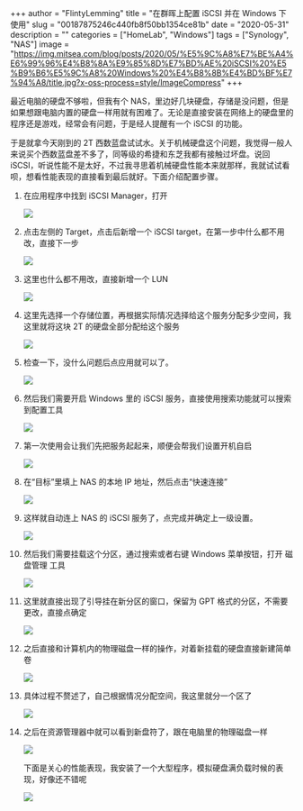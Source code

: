+++
author = "FlintyLemming"
title = "在群晖上配置 iSCSI 并在 Windows 下使用"
slug = "00187875246c440fb8f50bb1354ce81b"
date = "2020-05-31"
description = ""
categories = ["HomeLab", "Windows"]
tags = ["Synology", "NAS"]
image = "https://img.mitsea.com/blog/posts/2020/05/%E5%9C%A8%E7%BE%A4%E6%99%96%E4%B8%8A%E9%85%8D%E7%BD%AE%20iSCSI%20%E5%B9%B6%E5%9C%A8%20Windows%20%E4%B8%8B%E4%BD%BF%E7%94%A8/title.jpg?x-oss-process=style/ImageCompress"
+++

最近电脑的硬盘不够啦，但我有个 NAS，里边好几块硬盘，存储是没问题，但是如果想跟电脑内置的硬盘一样用就有困难了。无论是直接安装在网络上的硬盘里的程序还是游戏，经常会有问题，于是经人提醒有一个 iSCSI 的功能。

于是就拿今天刚到的 2T 西数蓝盘试试水。关于机械硬盘这个问题，我觉得一般人来说买个西数蓝盘差不多了，同等级的希捷和东芝我都有接触过坏盘。说回 iSCSI，听说性能不是太好，不过我寻思着机械硬盘性能本来就那样，我就试试看呗，想看性能表现的直接看到最后就好。下面介绍配置步骤。

1. 在应用程序中找到 iSCSI Manager，打开

    ![](https://img.mitsea.com/blog/posts/2020/05/%E5%9C%A8%E7%BE%A4%E6%99%96%E4%B8%8A%E9%85%8D%E7%BD%AE%20iSCSI%20%E5%B9%B6%E5%9C%A8%20Windows%20%E4%B8%8B%E4%BD%BF%E7%94%A8/1.png?x-oss-process=style/ImageCompress)

2. 点击左侧的 Target，点击后新增一个 iSCSI target，在第一步中什么都不用改，直接下一步

    ![](https://img.mitsea.com/blog/posts/2020/05/%E5%9C%A8%E7%BE%A4%E6%99%96%E4%B8%8A%E9%85%8D%E7%BD%AE%20iSCSI%20%E5%B9%B6%E5%9C%A8%20Windows%20%E4%B8%8B%E4%BD%BF%E7%94%A8/2.png?x-oss-process=style/ImageCompress)

3. 这里也什么都不用改，直接新增一个 LUN

    ![](https://img.mitsea.com/blog/posts/2020/05/%E5%9C%A8%E7%BE%A4%E6%99%96%E4%B8%8A%E9%85%8D%E7%BD%AE%20iSCSI%20%E5%B9%B6%E5%9C%A8%20Windows%20%E4%B8%8B%E4%BD%BF%E7%94%A8/3.png?x-oss-process=style/ImageCompress)

4. 这里先选择一个存储位置，再根据实际情况选择给这个服务分配多少空间，我这里就将这块 2T 的硬盘全部分配给这个服务

    ![](https://img.mitsea.com/blog/posts/2020/05/%E5%9C%A8%E7%BE%A4%E6%99%96%E4%B8%8A%E9%85%8D%E7%BD%AE%20iSCSI%20%E5%B9%B6%E5%9C%A8%20Windows%20%E4%B8%8B%E4%BD%BF%E7%94%A8/4.png?x-oss-process=style/ImageCompress)

5. 检查一下，没什么问题后点应用就可以了。

    ![](https://img.mitsea.com/blog/posts/2020/05/%E5%9C%A8%E7%BE%A4%E6%99%96%E4%B8%8A%E9%85%8D%E7%BD%AE%20iSCSI%20%E5%B9%B6%E5%9C%A8%20Windows%20%E4%B8%8B%E4%BD%BF%E7%94%A8/5.png?x-oss-process=style/ImageCompress)

6. 然后我们需要开启 Windows 里的 iSCSI 服务，直接使用搜索功能就可以搜索到配置工具

    ![](https://img.mitsea.com/blog/posts/2020/05/%E5%9C%A8%E7%BE%A4%E6%99%96%E4%B8%8A%E9%85%8D%E7%BD%AE%20iSCSI%20%E5%B9%B6%E5%9C%A8%20Windows%20%E4%B8%8B%E4%BD%BF%E7%94%A8/6.png?x-oss-process=style/ImageCompress)

7. 第一次使用会让我们先把服务起起来，顺便会帮我们设置开机自启

    ![](https://img.mitsea.com/blog/posts/2020/05/%E5%9C%A8%E7%BE%A4%E6%99%96%E4%B8%8A%E9%85%8D%E7%BD%AE%20iSCSI%20%E5%B9%B6%E5%9C%A8%20Windows%20%E4%B8%8B%E4%BD%BF%E7%94%A8/7.png?x-oss-process=style/ImageCompress)

8. 在“目标”里填上 NAS 的本地 IP 地址，然后点击“快速连接”

    ![](https://img.mitsea.com/blog/posts/2020/05/%E5%9C%A8%E7%BE%A4%E6%99%96%E4%B8%8A%E9%85%8D%E7%BD%AE%20iSCSI%20%E5%B9%B6%E5%9C%A8%20Windows%20%E4%B8%8B%E4%BD%BF%E7%94%A8/8.png?x-oss-process=style/ImageCompress)

9. 这样就自动连上 NAS 的 iSCSI 服务了，点完成并确定上一级设置。

    ![](https://img.mitsea.com/blog/posts/2020/05/%E5%9C%A8%E7%BE%A4%E6%99%96%E4%B8%8A%E9%85%8D%E7%BD%AE%20iSCSI%20%E5%B9%B6%E5%9C%A8%20Windows%20%E4%B8%8B%E4%BD%BF%E7%94%A8/9.png?x-oss-process=style/ImageCompress)

10. 然后我们需要挂载这个分区，通过搜索或者右键 Windows 菜单按钮，打开 磁盘管理 工具

    ![](https://img.mitsea.com/blog/posts/2020/05/%E5%9C%A8%E7%BE%A4%E6%99%96%E4%B8%8A%E9%85%8D%E7%BD%AE%20iSCSI%20%E5%B9%B6%E5%9C%A8%20Windows%20%E4%B8%8B%E4%BD%BF%E7%94%A8/10.png?x-oss-process=style/ImageCompress)

11. 这里就直接出现了引导挂在新分区的窗口，保留为 GPT 格式的分区，不需要更改，直接点确定

    ![](https://img.mitsea.com/blog/posts/2020/05/%E5%9C%A8%E7%BE%A4%E6%99%96%E4%B8%8A%E9%85%8D%E7%BD%AE%20iSCSI%20%E5%B9%B6%E5%9C%A8%20Windows%20%E4%B8%8B%E4%BD%BF%E7%94%A8/11.png?x-oss-process=style/ImageCompress)

12. 之后直接和计算机内的物理磁盘一样的操作，对着新挂载的硬盘直接新建简单卷

    ![](https://img.mitsea.com/blog/posts/2020/05/%E5%9C%A8%E7%BE%A4%E6%99%96%E4%B8%8A%E9%85%8D%E7%BD%AE%20iSCSI%20%E5%B9%B6%E5%9C%A8%20Windows%20%E4%B8%8B%E4%BD%BF%E7%94%A8/12.png?x-oss-process=style/ImageCompress)

13. 具体过程不赘述了，自己根据情况分配空间，我这里就分一个区了

    ![](https://img.mitsea.com/blog/posts/2020/05/%E5%9C%A8%E7%BE%A4%E6%99%96%E4%B8%8A%E9%85%8D%E7%BD%AE%20iSCSI%20%E5%B9%B6%E5%9C%A8%20Windows%20%E4%B8%8B%E4%BD%BF%E7%94%A8/13.png?x-oss-process=style/ImageCompress)

14. 之后在资源管理器中就可以看到新盘符了，跟在电脑里的物理磁盘一样

    ![](https://img.mitsea.com/blog/posts/2020/05/%E5%9C%A8%E7%BE%A4%E6%99%96%E4%B8%8A%E9%85%8D%E7%BD%AE%20iSCSI%20%E5%B9%B6%E5%9C%A8%20Windows%20%E4%B8%8B%E4%BD%BF%E7%94%A8/14.png?x-oss-process=style/ImageCompress)

    下面是关心的性能表现，我安装了一个大型程序，模拟硬盘满负载时候的表现，好像还不错呢

    ![](https://img.mitsea.com/blog/posts/2020/05/%E5%9C%A8%E7%BE%A4%E6%99%96%E4%B8%8A%E9%85%8D%E7%BD%AE%20iSCSI%20%E5%B9%B6%E5%9C%A8%20Windows%20%E4%B8%8B%E4%BD%BF%E7%94%A8/15.png?x-oss-process=style/ImageCompress)